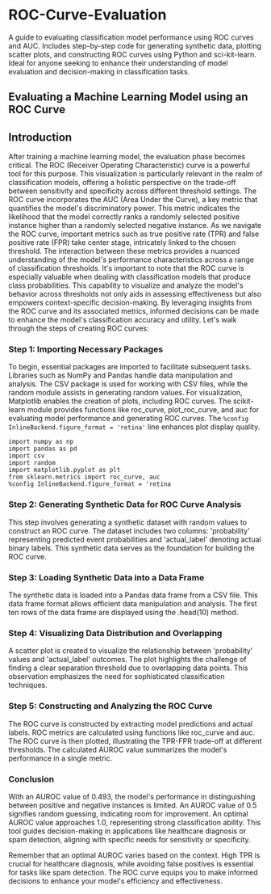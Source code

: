 # ROC-Curve-Evaluation
A guide to evaluating classification model performance using ROC curves and AUC. Includes step-by-step code for generating synthetic data, plotting scatter plots, and constructing ROC curves using Python and sci-kit-learn. Ideal for anyone seeking to enhance their understanding of model evaluation and decision-making in classification tasks.

## Evaluating a Machine Learning Model using an ROC Curve
## Introduction
After training a machine learning model, the evaluation phase becomes critical. The ROC (Receiver Operating Characteristic) curve is a powerful tool for this purpose. This visualization is particularly relevant in the realm of classification models, offering a holistic perspective on the trade-off between sensitivity and specificity across different threshold settings.
The ROC curve incorporates the AUC (Area Under the Curve), a key metric that quantifies the model's discriminatory power. This metric indicates the likelihood that the model correctly ranks a randomly selected positive instance higher than a randomly selected negative instance.
As we navigate the ROC curve, important metrics such as true positive rate (TPR) and false positive rate (FPR) take center stage, intricately linked to the chosen threshold. The interaction between these metrics provides a nuanced understanding of the model's performance characteristics across a range of classification thresholds.
It's important to note that the ROC curve is especially valuable when dealing with classification models that produce class probabilities. This capability to visualize and analyze the model's behavior across thresholds not only aids in assessing effectiveness but also empowers context-specific decision-making. By leveraging insights from the ROC curve and its associated metrics, informed decisions can be made to enhance the model's classification accuracy and utility.
Let's walk through the steps of creating ROC curves:

### Step 1: Importing Necessary Packages
To begin, essential packages are imported to facilitate subsequent tasks. Libraries such as NumPy and Pandas handle data manipulation and analysis. The CSV package is used for working with CSV files, while the random module assists in generating random values. For visualization, Matplotlib enables the creation of plots, including ROC curves. The scikit-learn module provides functions like roc_curve, plot_roc_curve, and auc for evaluating model performance and generating ROC curves. The ```%config InlineBackend.figure_format = 'retina'``` line enhances plot display quality.

```
import numpy as np
import pandas as pd 
import csv
import random
import matplotlib.pyplot as plt
from sklearn.metrics import roc_curve, auc
%config InlineBackend.figure_format = 'retina

```

### Step 2: Generating Synthetic Data for ROC Curve Analysis
This step involves generating a synthetic dataset with random values to construct an ROC curve. The dataset includes two columns: 'probability' representing predicted event probabilities and 'actual_label' denoting actual binary labels. This synthetic data serves as the foundation for building the ROC curve.

### Step 3: Loading Synthetic Data into a Data Frame
The synthetic data is loaded into a Pandas data frame from a CSV file. This data frame format allows efficient data manipulation and analysis. The first ten rows of the data frame are displayed using the .head(10) method.

### Step 4: Visualizing Data Distribution and Overlapping
A scatter plot is created to visualize the relationship between 'probability' values and 'actual_label' outcomes. The plot highlights the challenge of finding a clear separation threshold due to overlapping data points. This observation emphasizes the need for sophisticated classification techniques.

### Step 5: Constructing and Analyzing the ROC Curve
The ROC curve is constructed by extracting model predictions and actual labels. ROC metrics are calculated using functions like roc_curve and auc. The ROC curve is then plotted, illustrating the TPR-FPR trade-off at different thresholds. The calculated AUROC value summarizes the model's performance in a single metric.

### Conclusion
With an AUROC value of 0.493, the model's performance in distinguishing between positive and negative instances is limited. An AUROC value of 0.5 signifies random guessing, indicating room for improvement. An optimal AUROC value approaches 1.0, representing strong classification ability. This tool guides decision-making in applications like healthcare diagnosis or spam detection, aligning with specific needs for sensitivity or specificity.

Remember that an optimal AUROC varies based on the context. High TPR is crucial for healthcare diagnosis, while avoiding false positives is essential for tasks like spam detection. The ROC curve equips you to make informed decisions to enhance your model's efficiency and effectiveness.

